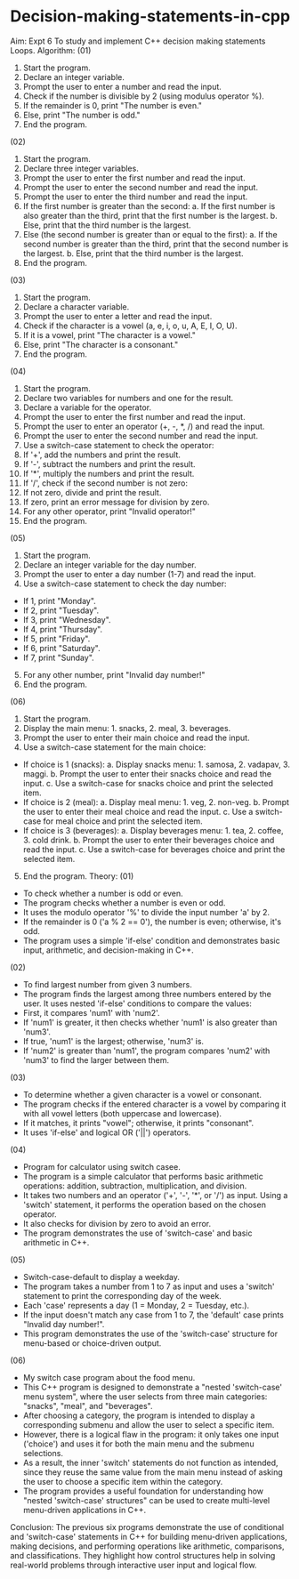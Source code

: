 # Decision-making-statements-in-cpp
Aim: Expt 6	To study and implement C++ decision making statements Loops.
Algorithm:
(01)
1. Start the program.
2. Declare an integer variable.
3. Prompt the user to enter a number and read the input.
4. Check if the number is divisible by 2 (using modulus operator %).
5. If the remainder is 0, print "The number is even."
6. Else, print "The number is odd."
7. End the program.

(02)
1. Start the program.
2. Declare three integer variables.
3. Prompt the user to enter the first number and read the input.
4. Prompt the user to enter the second number and read the input.
5. Prompt the user to enter the third number and read the input.
6. If the first number is greater than the second:
   a. If the first number is also greater than the third, print that the first number is the largest.
   b. Else, print that the third number is the largest.
7. Else (the second number is greater than or equal to the first):
   a. If the second number is greater than the third, print that the second number is the largest.
   b. Else, print that the third number is the largest.
8. End the program.

(03)
1. Start the program.
2. Declare a character variable.
3. Prompt the user to enter a letter and read the input.
4. Check if the character is a vowel (a, e, i, o, u, A, E, I, O, U).
5. If it is a vowel, print "The character is a vowel."
6. Else, print "The character is a consonant."
7. End the program.

(04)
1. Start the program.
2. Declare two variables for numbers and one for the result.
3. Declare a variable for the operator.
4. Prompt the user to enter the first number and read the input.
5. Prompt the user to enter an operator (+, -, *, /) and read the input.
6. Prompt the user to enter the second number and read the input.
7. Use a switch-case statement to check the operator:
8. If '+', add the numbers and print the result.
9. If '-', subtract the numbers and print the result.
10. If '*', multiply the numbers and print the result.
11. If '/', check if the second number is not zero:
12. If not zero, divide and print the result.
13. If zero, print an error message for division by zero.
14. For any other operator, print "Invalid operator!"
15. End the program.

(05)
1. Start the program.
2. Declare an integer variable for the day number.
3. Prompt the user to enter a day number (1-7) and read the input.
4. Use a switch-case statement to check the day number:
 - If 1, print "Monday".
 - If 2, print "Tuesday".
 - If 3, print "Wednesday".
 - If 4, print "Thursday".
 - If 5, print "Friday".
 - If 6, print "Saturday".
 - If 7, print "Sunday".
5. For any other number, print "Invalid day number!"
6. End the program.

(06)
1. Start the program.
2. Display the main menu: 1. snacks, 2. meal, 3. beverages.
3. Prompt the user to enter their main choice and read the input.
4. Use a switch-case statement for the main choice:
 - If choice is 1 (snacks):
     a. Display snacks menu: 1. samosa, 2. vadapav, 3. maggi.
     b. Prompt the user to enter their snacks choice and read the input.
     c. Use a switch-case for snacks choice and print the selected item.
 - If choice is 2 (meal):
     a. Display meal menu: 1. veg, 2. non-veg.
     b. Prompt the user to enter their meal choice and read the input.
     c. Use a switch-case for meal choice and print the selected item.
 - If choice is 3 (beverages):
     a. Display beverages menu: 1. tea, 2. coffee, 3. cold drink.
     b. Prompt the user to enter their beverages choice and read the input.
     c. Use a switch-case for beverages choice and print the selected item.
5. End the program.
Theory: 
(01)
- To check whether a number is odd or even.
- The program checks whether a number is even or odd.
- It uses the modulo operator '%' to divide the input number 'a' by 2.
- If the remainder is 0 ('a % 2 == 0'), the number is even; otherwise, it's odd.
- The program uses a simple 'if-else' condition and demonstrates basic input, arithmetic, and decision-making in C++.

(02) 
- To find largest number from given 3 numbers.
- The program finds the largest among three numbers entered by the user. It uses nested 'if-else' conditions to compare the values:
- First, it compares 'num1' with 'num2'.
- If 'num1' is greater, it then checks whether 'num1' is also greater than 'num3'.
- If true, 'num1' is the largest; otherwise, 'num3' is.
- If 'num2' is greater than 'num1', the program compares 'num2' with 'num3' to find the larger between them.
  
(03) 
- To determine whether a given character is a vowel or consonant.
- The program checks if the entered character is a vowel by comparing it with all vowel letters (both uppercase and lowercase).
- If it matches, it prints "vowel"; otherwise, it prints "consonant".
- It uses 'if-else' and logical OR ('||') operators.

(04)
- Program for calculator using switch casee.
- The program is a simple calculator that performs basic arithmetic operations: addition, subtraction, multiplication, and division.
- It takes two numbers and an operator ('+', '-', '*', or '/') as input. Using a 'switch' statement, it performs the operation based on the chosen operator.
- It also checks for division by zero to avoid an error.
- The program demonstrates the use of 'switch-case' and basic arithmetic in C++.

(05)
- Switch-case-default to display a weekday.
- The program takes a number from 1 to 7 as input and uses a 'switch' statement to print the corresponding day of the week.
- Each 'case' represents a day (1 = Monday, 2 = Tuesday, etc.).
- If the input doesn't match any case from 1 to 7, the 'default' case prints "Invalid day number!".
- This program demonstrates the use of the 'switch-case' structure for menu-based or choice-driven output.

(06) 
- My switch case program about the food menu.
- This C++ program is designed to demonstrate a "nested 'switch-case' menu system", where the user selects from three main categories: "snacks", "meal", and "beverages".
- After choosing a category, the program is intended to display a corresponding submenu and allow the user to select a specific item.
- However, there is a logical flaw in the program: it only takes one input ('choice') and uses it for both the main menu and the submenu selections.
- As a result, the inner 'switch' statements do not function as intended, since they reuse the same value from the main menu instead of asking the user to choose a specific item within the category.
- The program provides a useful foundation for understanding how "nested 'switch-case' structures" can be used to create multi-level menu-driven applications in C++.

Conclusion: The previous six programs demonstrate the use of conditional and 'switch-case' statements in C++ for building menu-driven applications, making decisions, and performing operations like arithmetic, comparisons, and classifications. They highlight how control structures help in solving real-world problems through interactive user input and logical flow.

